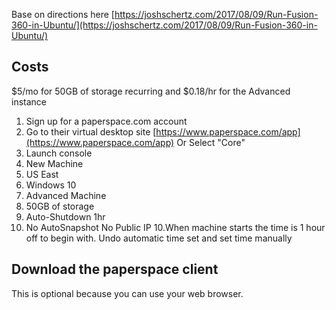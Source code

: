 Base on directions here [https://joshschertz.com/2017/08/09/Run-Fusion-360-in-Ubuntu/](https://joshschertz.com/2017/08/09/Run-Fusion-360-in-Ubuntu/)

## Costs
$5/mo for 50GB of storage recurring and $0.18/hr for the Advanced instance

1. Sign up for a paperspace.com account
2. Go to their virtual desktop site
[https://www.paperspace.com/app](https://www.paperspace.com/app)
Or Select "Core"
3. Launch console
4. New Machine
5. US East
6. Windows 10
7. Advanced Machine
8. 50GB of storage
9. Auto-Shutdown 1hr
10. No AutoSnapshot No Public IP
10.When machine starts the time is 1 hour off to begin with.  Undo automatic time set and set time manually

## Download the paperspace client
This is optional because you can use your web browser.

 
<!--stackedit_data:
eyJoaXN0b3J5IjpbLTEyODk0NjAyODEsMTk3ODMyNjgzNiwtNT
MxNzgzNTcwLC0xOTMwNjYxOTQxXX0=
-->